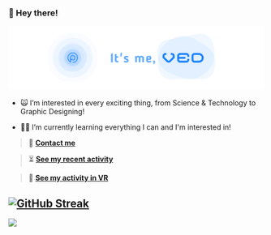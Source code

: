 ### 👋 Hey there!
<img src="/vpbanner.png">

- 🙀 I’m interested in every exciting thing, from Science & Technology to Graphic Designing!

- 👨‍🎓 I’m currently learning everything I can and I'm interested in!

>💌 **[Contact me](https://t.me/VedxP)**

>⏳ **[See my recent activity](https://gitstalk.netlify.app/VedxP)**

>🎥 **[See my activity in VR](https://skyline.github.com/VedxP/2022)**

[![GitHub Streak](http://github-readme-streak-stats.herokuapp.com?user=VedxP&theme=gruvbox_duo&hide_border=true)](https://git.io/streak-stats)
---
[![](https://visitcount.itsvg.in/api?id=TheAnonyUnknown&label=Profile%20Views&color=12&icon=5&pretty=false)](https://visitcount.itsvg.com)
